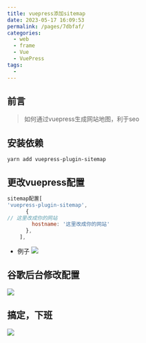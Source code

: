 ```yaml
---
title: vuepress添加sitemap
date: 2023-05-17 16:09:53
permalink: /pages/7dbfaf/
categories:
  - web
  - frame
  - Vue
  - VuePress
tags:
  - 
---
```



## 前言

> 如何通过vuepress生成网站地图，利于seo

## 安装依赖

```shell
yarn add vuepress-plugin-sitemap
```

## 更改vuepress配置

```js
sitemap配置[
'vuepress-plugin-sitemap', 
      {
// 这里改成你的网站
        hostname: '这里改成你的网站'
      },
    ],
```

* 例子
![](https://api2.mubu.com/v3/document_image/71532e98-356a-4c83-981a-82a7a442079e-2331693.jpg)

## 谷歌后台修改配置

![](https://api2.mubu.com/v3/document_image/63539f84-73c9-433f-a7e3-27f7bae333b9-2331693.jpg)

## 搞定，下班

![](https://api2.mubu.com/v3/document_image/c8f91260-5637-417e-8583-8c6eeda8084f-2331693.jpg)
